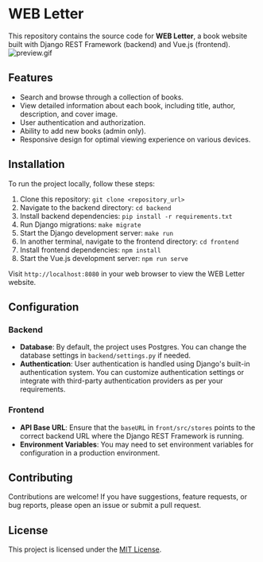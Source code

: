 # WEB Letter

This repository contains the source code for **WEB Letter**, a book website built with Django REST Framework (backend) and Vue.js (frontend).
![preview.gif](preview.gif)
## Features

- Search and browse through a collection of books.
- View detailed information about each book, including title, author, description, and cover image.
- User authentication and authorization.
- Ability to add new books (admin only).
- Responsive design for optimal viewing experience on various devices.

## Installation

To run the project locally, follow these steps:

1. Clone this repository: `git clone <repository_url>`
2. Navigate to the backend directory: `cd backend`
3. Install backend dependencies: `pip install -r requirements.txt`
4. Run Django migrations: `make migrate`
5. Start the Django development server: `make run`
6. In another terminal, navigate to the frontend directory: `cd frontend`
7. Install frontend dependencies: `npm install`
8. Start the Vue.js development server: `npm run serve`

Visit `http://localhost:8080` in your web browser to view the WEB Letter website.

## Configuration

### Backend

- **Database**: By default, the project uses Postgres. You can change the database settings in `backend/settings.py` if needed.
- **Authentication**: User authentication is handled using Django's built-in authentication system. You can customize authentication settings or integrate with third-party authentication providers as per your requirements.

### Frontend

- **API Base URL**: Ensure that the `baseURL` in `front/src/stores` points to the correct backend URL where the Django REST Framework is running.
- **Environment Variables**: You may need to set environment variables for configuration in a production environment.

## Contributing

Contributions are welcome! If you have suggestions, feature requests, or bug reports, please open an issue or submit a pull request.

## License

This project is licensed under the [MIT License](LICENSE).
